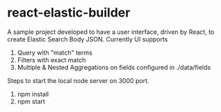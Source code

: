 # react-elastic-builder

A sample project developed to have a user interface, driven by React, to create Elastic Search Body JSON. Currently UI supports
1. Query with "match" terms
2. Filters with exact match
3. Multiple & Nested Aggregations on fields configured in ./data/fields

Steps to start the local node server on 3000 port.
1. npm install
2. npm start